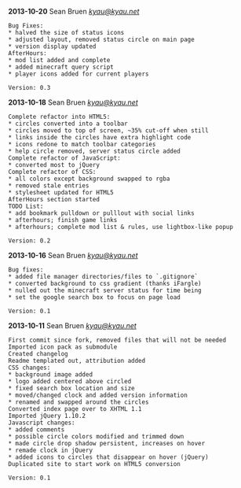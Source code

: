 **2013-10-20**  Sean Bruen  *<kyau@kyau.net>*

    Bug Fixes:
    * halved the size of status icons
    * adjusted layout, removed status circle on main page
    * version display updated
    AfterHours:
    * mod list added and complete
    * added minecraft query script
    * player icons added for current players

    Version: 0.3


**2013-10-18**  Sean Bruen  *<kyau@kyau.net>*

    Complete refactor into HTML5:
    * circles converted into a toolbar
    * circles moved to top of screen, ~35% cut-off when still
    * links inside the circles have extra highlight code
    * icons redone to match toolbar categories
    * help circle removed, server status circle added
    Complete refactor of JavaScript:
    * converted most to jQuery
    Complete refactor of CSS:
    * all colors except background swapped to rgba
    * removed stale entries
    * stylesheet updated for HTML5
    AfterHours section started
    TODO List:
    * add bookmark pulldown or pulllout with social links
    * afterhours; finish game links
    * afterhours; complete mod list & rules, use lightbox-like popup

    Version: 0.2


**2013-10-16**  Sean Bruen  *<kyau@kyau.net>*

    Bug fixes:
    * added file manager directories/files to `.gitignore`
    * converted background to css gradient (thanks iFargle)
    * nulled out the minecraft server status for time being
    * set the google search box to focus on page load

    Version: 0.1


**2013-10-11**  Sean Bruen  *<kyau@kyau.net>*

    First commit since fork, removed files that will not be needed
    Imported icon pack as submodule
    Created changelog
    Readme templated out, attribution added
    CSS changes:
    * background image added
    * logo added centered above circled
    * fixed search box location and size
    * moved/changed clock and added version information
    * renamed and swapped around the circles
    Converted index page over to XHTML 1.1
    Imported jQuery 1.10.2
    Javascript changes:
    * added comments
    * possible circle colors modified and trimmed down
    * made circle drop shadow persistent, increases on hover
    * remade clock in jQuery
    * added icons to circles that disappear on hover (jQuery)
    Duplicated site to start work on HTML5 conversion

    Version: 0.1
